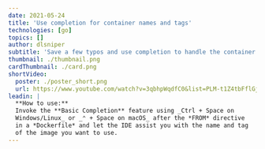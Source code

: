 ```yaml
---
date: 2021-05-24
title: 'Use completion for container names and tags'
technologies: [go]
topics: []
author: dlsniper
subtitle: 'Save a few typos and use completion to handle the container name and tag in a Dockerfile'
thumbnail: ./thumbnail.png
cardThumbnail: ./card.png
shortVideo:
  poster: ./poster_short.png
  url: https://www.youtube.com/watch?v=3qbhpWqdfC0&list=PLM-t1Z4tbFflGjn5Qzjjku5J7SX3p-nhY&index=13&t=0s
leadin: |
  **How to use:**
  Invoke the **Basic Completion** feature using _Ctrl + Space on 
  Windows/Linux_ or _⌃ + Space on macOS_ after the *FROM* directive
  in a *Dockerfile* and let the IDE assist you with the name and tag
  of the image you want to use.
---
```

